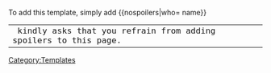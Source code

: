 <noinclude> To add this template, simply add {{nospoilers\|who= name}}
</noinclude>

|                                                                               |
|-------------------------------------------------------------------------------|
| <big>` kindly asks that you refrain from adding spoilers to this page.`</big> |

<noinclude></noinclude>

[Category:Templates](Category:Templates "wikilink")
